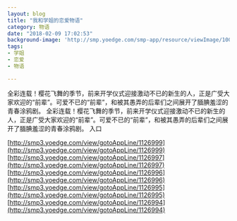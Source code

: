 ```yaml
---
layout: blog
title: "我和学姐的恋爱物语"
category: 物语
date: "2018-02-09 17:02:53"
background-image: 'http://smp.yoedge.com/smp-app/resource/viewImage/1002642appline.png'
tags:
- 学姐
- 恋爱
- 物语

---
```

全彩连载！樱花飞舞的季节，前来开学仪式迎接激动不已的新生的人，正是广受大家欢迎的“前辈”。可爱不已的“前辈”，和被其愚弄的后辈们之间展开了腼腆羞涩的青春涂鸦剧。
全彩连载！樱花飞舞的季节，前来开学仪式迎接激动不已的新生的人，正是广受大家欢迎的“前辈”。可爱不已的“前辈”，和被其愚弄的后辈们之间展开了腼腆羞涩的青春涂鸦剧。
入口

[http://smp3.yoedge.com/view/gotoAppLine/1126999](http://smp3.yoedge.com/view/gotoAppLine/1126999)
[http://smp3.yoedge.com/view/gotoAppLine/1126997](http://smp3.yoedge.com/view/gotoAppLine/1126997)
[http://smp3.yoedge.com/view/gotoAppLine/1126996](http://smp3.yoedge.com/view/gotoAppLine/1126996)
[http://smp3.yoedge.com/view/gotoAppLine/1126995](http://smp3.yoedge.com/view/gotoAppLine/1126995)
[http://smp3.yoedge.com/view/gotoAppLine/1126994](http://smp3.yoedge.com/view/gotoAppLine/1126994)

        
